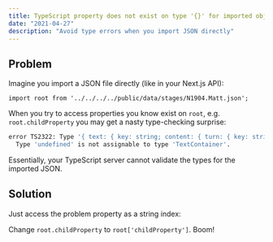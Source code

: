 ```yaml
---
title: TypeScript property does not exist on type '{}' for imported object
date: "2021-04-27"
description: "Avoid type errors when you import JSON directly"
---
```


## Problem

Imagine you import a JSON file directly (like in your Next.js API):

`import root from '../../../../public/data/stages/N1904.Matt.json';`

When you try to access properties you know exist on `root`, e.g. `root.childProperty` you may get a nasty type-checking surprise:

```bash
error TS2322: Type '{ text: { key: string; content: { turn: { key: string; content: { stage: { key: string; content: { move: { key: string; expressions: { word: { key: string; lemma: string; norm: string; string: string; }; }[]; meanings: { ...; }[]; }; }[]; }; }[]; }; }; }; } | undefined' is not assignable to type 'TextContainer'.
  Type 'undefined' is not assignable to type 'TextContainer'.
```

Essentially, your TypeScript server cannot validate the types for the imported JSON.

## Solution

Just access the problem property as a string index:

Change  `root.childProperty` to `root['childProperty']`. Boom!
